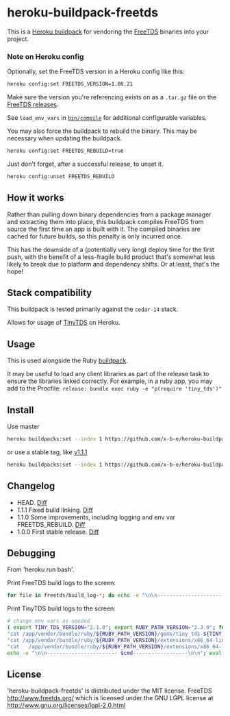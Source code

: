 heroku-buildpack-freetds
=================================

This is a [Heroku buildpack](http://devcenter.heroku.com/articles/buildpacks) for vendoring
the [FreeTDS](http://www.freetds.org/) binaries into your project.

### Note on Heroku config

Optionally, set the FreeTDS version in a Heroku config like this:

```bash
heroku config:set FREETDS_VERSION=1.00.21
```

Make sure the version you're referencing exists on as a `.tar.gz` file on the [FreeTDS releases](ftp://ftp.freetds.org/pub/freetds/stable/).

See `load_env_vars` in [`bin/compile`](bin/compile) for additional configurable variables.

You may also force the buildpack to rebuild the binary. This may be necessary when updating the buildpack.

```bash
heroku config:set FREETDS_REBUILD=true
```

Just don't forget, after a successful release, to unset it.

```bash
heroku config:unset FREETDS_REBUILD
```

## How it works

Rather than pulling down binary dependencies from a package manager and extracting them into place,
this buildpack compiles FreeTDS from source the first time an app is built with it.
The compiled binaries are cached for future builds, so this penalty is only incurred once.

This has the downside of a (potentially very long) deploy time for the first push,
with the benefit of a less-fragile build product that's somewhat less likely to break due to platform and dependency shifts.
Or at least, that's the hope!

## Stack compatibility

This buildpack is tested primarily against the `cedar-14` stack.

Allows for usage of [TinyTDS](https://github.com/rails-sqlserver/tiny_tds) on Heroku.

## Usage

This is used alongside the Ruby [buildpack](https://github.com/heroku/heroku-buildpack-ruby).

It may be useful to load any client libraries as part of the release task to ensure the libraries
linked correctly. For example, in a ruby app, you may add to the Procfile: `release: bundle exec ruby -e "p(require 'tiny_tds')"`

## Install

Use master

```bash
heroku buildpacks:set --index 1 https://github.com/x-b-e/heroku-buildpack-freetds
```

or use a stable tag, like [v1.1.1](https://github.com/x-b-e/heroku-buildpack-freetds/tree/v1.1.1)

```bash
heroku buildpacks:set --index 1 https://github.com/x-b-e/heroku-buildpack-freetds#v1.1.1
```

## Changelog

- HEAD. [Diff](https://github.com/rails-sqlserver/heroku-buildpack-freetds/compare/v1.1.1...master)
- 1.1.1 Fixed build linking. [Diff](https://github.com/rails-sqlserver/heroku-buildpack-freetds/compare/v1.1.0...v1.1.1)
- 1.1.0 Some improvements, including logging and env var FREETDS_REBUILD. [Diff](https://github.com/rails-sqlserver/heroku-buildpack-freetds/compare/v1.0.0...v1.1.0)
- 1.0.0 First stable release. [Diff](https://github.com/rails-sqlserver/heroku-buildpack-freetds/compare/d17ff27906644d0581e0654cd337562c20dcafe9...v1.0.0)

## Debugging

From 'heroku run bash'.

Print FreeTDS build logs to the screen:

```bash
for file in freetds/build_log-*; do echo -e "\n\n----------------------- $file------------------\n\n"; cat "$file"; done
```

Print TinyTDS build logs to the screen:

```bash
# change env vars as needed
( export TINY_TDS_VERSION="2.1.0"; export RUBY_PATH_VERSION="2.3.0"; for cmd in "ld /app/vendor/bundle/ruby/2.3.0/gems/tiny_tds-${TINY_TDS_VERSION}/lib/tiny_tds/tiny_tds.so" \
"cat /app/vendor/bundle/ruby/${RUBY_PATH_VERSION}/gems/tiny_tds-${TINY_TDS_VERSION}/ext/tiny_tds/Makefile" \
"cat /app/vendor/bundle/ruby/${RUBY_PATH_VERSION}/extensions/x86_64-linux/${RUBY_PATH_VERSION}-static/tiny_tds-${TINY_TDS_VERSION}/gem_make.out" \
"cat   /app/vendor/bundle/ruby/${RUBY_PATH_VERSION}/extensions/x86_64-linux/${RUBY_PATH_VERSION}-static/tiny_tds-${TINY_TDS_VERSION}/mkmf.log" ; do
echo -e "\n\n----------------------- $cmd------------------\n\n"; eval "$cmd"; done ; )
```

License
-------

'heroku-buildpack-freetds' is distributed under the MIT license.
FreeTDS http://www.freetds.org/ which is licensed under the GNU LGPL license at http://www.gnu.org/licenses/lgpl-2.0.html
